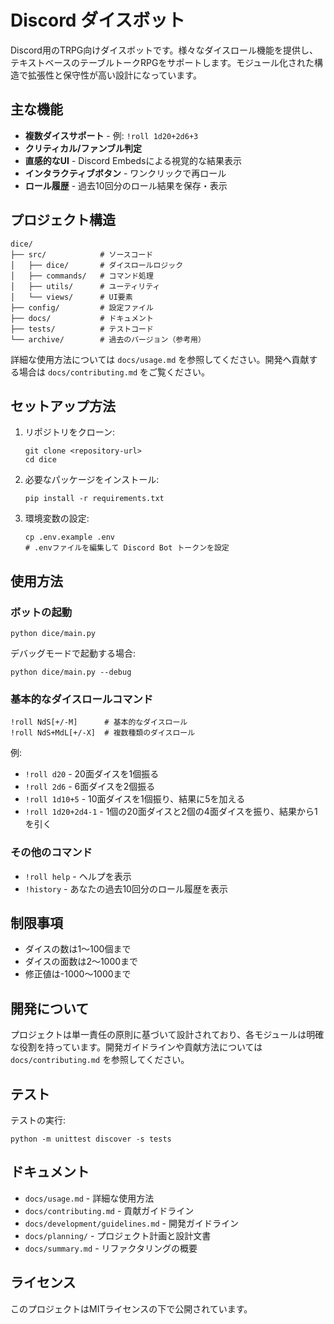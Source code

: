 # Discord ダイスボット

Discord用のTRPG向けダイスボットです。様々なダイスロール機能を提供し、テキストベースのテーブルトークRPGをサポートします。モジュール化された構造で拡張性と保守性が高い設計になっています。

## 主な機能

- **複数ダイスサポート** - 例: `!roll 1d20+2d6+3`
- **クリティカル/ファンブル判定**
- **直感的なUI** - Discord Embedsによる視覚的な結果表示
- **インタラクティブボタン** - ワンクリックで再ロール
- **ロール履歴** - 過去10回分のロール結果を保存・表示

## プロジェクト構造

```
dice/
├── src/            # ソースコード
│   ├── dice/       # ダイスロールロジック
│   ├── commands/   # コマンド処理
│   ├── utils/      # ユーティリティ
│   └── views/      # UI要素
├── config/         # 設定ファイル
├── docs/           # ドキュメント
├── tests/          # テストコード
└── archive/        # 過去のバージョン（参考用）
```

詳細な使用方法については `docs/usage.md` を参照してください。開発へ貢献する場合は `docs/contributing.md` をご覧ください。

## セットアップ方法

1. リポジトリをクローン:
   ```
   git clone <repository-url>
   cd dice
   ```

2. 必要なパッケージをインストール:
   ```
   pip install -r requirements.txt
   ```

3. 環境変数の設定:
   ```
   cp .env.example .env
   # .envファイルを編集して Discord Bot トークンを設定
   ```

## 使用方法

### ボットの起動
```
python dice/main.py
```

デバッグモードで起動する場合:
```
python dice/main.py --debug
```

### 基本的なダイスロールコマンド
```
!roll NdS[+/-M]      # 基本的なダイスロール
!roll NdS+MdL[+/-X]  # 複数種類のダイスロール
```

例:
- `!roll d20` - 20面ダイスを1個振る
- `!roll 2d6` - 6面ダイスを2個振る
- `!roll 1d10+5` - 10面ダイスを1個振り、結果に5を加える
- `!roll 1d20+2d4-1` - 1個の20面ダイスと2個の4面ダイスを振り、結果から1を引く

### その他のコマンド
- `!roll help` - ヘルプを表示
- `!history` - あなたの過去10回分のロール履歴を表示

## 制限事項

- ダイスの数は1〜100個まで
- ダイスの面数は2〜1000まで
- 修正値は-1000〜1000まで

## 開発について

プロジェクトは単一責任の原則に基づいて設計されており、各モジュールは明確な役割を持っています。開発ガイドラインや貢献方法については `docs/contributing.md` を参照してください。

## テスト

テストの実行:
```
python -m unittest discover -s tests
```

## ドキュメント

- `docs/usage.md` - 詳細な使用方法
- `docs/contributing.md` - 貢献ガイドライン
- `docs/development/guidelines.md` - 開発ガイドライン
- `docs/planning/` - プロジェクト計画と設計文書
- `docs/summary.md` - リファクタリングの概要

## ライセンス

このプロジェクトはMITライセンスの下で公開されています。 